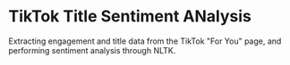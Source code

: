 # TikTok Title Sentiment ANalysis

Extracting engagement and title data from the TikTok "For You" page, and performing sentiment analysis through NLTK.
